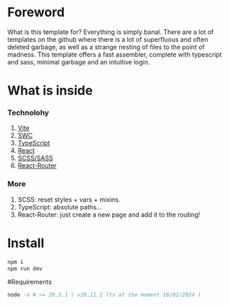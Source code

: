 # Foreword
What is this template for? Everything is simply banal. There are a lot of templates on the github where there is a lot of superfluous and often deleted garbage, as well as a strange nesting of files to the point of madness. This template offers a fast assembler, complete with typescript and sass, minimal garbage and an intuitive login.
# What is inside
### Technolohy
1. [Vite](https://vitejs.dev/ "Vite")
2. [SWC](https://github.com/vitejs/vite-plugin-react-swc "SWC")
3. [TypeScript](https://www.typescriptlang.org/ "TypeScript")
4. [React](https://reactjs.org "React")
5. [SCSS/SASS](https://www.npmjs.com/package/sass "SCSS/SASS")
6. [React-Router](https://reactrouter.com/en/main "React-Router")

### More
1. SCSS: reset styles + vars + mixins.
2. TypeScript: absolute paths...
3.  React-Router: just create a new page and add it to the routing!

# Install
```bash
npm i
npm run dev
```

#Requirements
```bash
node -v # >= 20.3.1 ( v20.11.1 lts at the moment 16/02/2024 )
```
